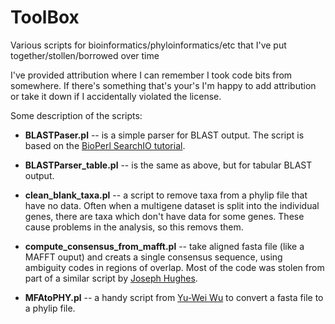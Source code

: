 ToolBox
=======

Various scripts for bioinformatics/phyloinformatics/etc that I've put together/stollen/borrowed over time

I've provided attribution where I can remember I took code bits from somewhere. If there's something that's your's I'm happy to add attribution or take it down if I accidentally violated the license.

Some description of the scripts:

* **BLASTPaser.pl** -- is a simple parser for BLAST output. The script is based on the [BioPerl SearchIO tutorial](http://www.bioperl.org/wiki/HOWTO:SearchIO).

* **BLASTParser_table.pl** -- is the same as above, but for tabular BLAST output.

* **clean_blank_taxa.pl** -- a script to remove taxa from a phylip file that have no data. Often when a multigene dataset is split into the individual genes, there are taxa which don't have data for some genes. These cause problems in the analysis, so this removs them.

* **compute_consensus_from_mafft.pl** -- take aligned fasta file (like a MAFFT ouput) and creats a single consensus sequence, using ambiguity codes in regions of overlap. Most of the code was stolen from part of a similar script by [Joseph Hughes](https://github.com/josephhughes/Sequence-manipulation/blob/master/Consensus.pl).

* **MFAtoPHY.pl** -- a handy script from [Yu-Wei Wu](http://yuweibioinfo.blogspot.com/2009/01/fasta-to-phylip-converter.html) to convert a fasta file to a phylip file.



